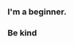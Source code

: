 ### I'm a beginner.
### Be kind

<!---
ntsikasekalo-techtopg/ntsikasekalo-techtopg is a ✨ special ✨ repository because its `README.md` (this file) appears on your GitHub profile.
You can click the Preview link to take a look at your changes.
--->
